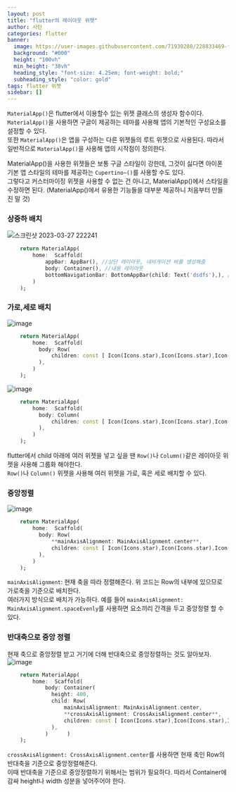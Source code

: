 ```yaml
---
layout: post
title: "flutter의 레이아웃 위젯"
author: 사탄
categories: flutter
banner:
  image: https://user-images.githubusercontent.com/71930280/228833469-fec65426-429a-4a5b-86c1-0696c854056f.png
  background: "#000"
  height: "100vh"
  min_height: "38vh"
  heading_style: "font-size: 4.25em; font-weight: bold;"
  subheading_style: "color: gold"
tags: flutter 위젯
sidebar: []
---
```


`MaterialApp()`은 flutter에서 이용할수 있는 위젯 클래스의 생성자 함수이다.<br/>
`MaterialApp()`을 사용하면 구글이 제공하는 테마를 사용해 앱의 기본적인 구성요소를 설정할 수 있다.<br/>
또한 `MaterialApp()`은 앱을 구성하는 다른 위젯들의 루트 위젯으로 사용된다. 따라서 일반적으로 `MaterialApp()`을 사용해 앱의 시작점이 정의한다.

MaterialApp()을 사용한 위젯들은 보통 구글 스타일이 강한데, 그것이 싫다면 아이폰 기본 앱 스타일의 테마를 제공하는 `Cupertino~()`를 사용할 수도 있다.<br/>
그렇다고 커스터마이징 위젯을 사용할 수 없는 건 아니고, MaterialApp()에서 스타일을 수정하면 된다. (MaterialApp()에서 유용한 기능들을 대부분 제공하니 처음부터 만들진 말 것)

### 상중하 배치

![스크린샷 2023-03-27 222241](https://user-images.githubusercontent.com/71930280/228836139-ed9a24a9-4c93-43da-8138-4022187045ea.png)

```dart
    return MaterialApp(
        home:  Scaffold(
            appBar: AppBar(), //상단 레이아웃, 네비게이션 바를 생성해줌
            body: Container(), //내용 레이아웃
            bottomNavigationBar: BottomAppBar(child: Text('dsdfs'),), //하단 레이아웃
        )
    );
```

### 가로,세로 배치

![image](https://user-images.githubusercontent.com/71930280/228838011-04c9b3aa-5b79-4c01-a66a-cd713a4606a6.png)

```dart
    return MaterialApp(
        home:  Scaffold(
          body: Row(
              children: const [ Icon(Icons.star),Icon(Icons.star),Icon(Icons.star),]
          ),
        )
    );
```

![image](https://user-images.githubusercontent.com/71930280/228838914-dff9bac9-152e-4041-a070-e6ab54d2d6a7.png)

```dart
    return MaterialApp(
        home:  Scaffold(
          body: Column(
              children: const [ Icon(Icons.star),Icon(Icons.star),Icon(Icons.star),]
          ),
        )
    );
```

flutter에서 child 아래에 여러 위젯을 넣고 싶을 땐 `Row()`나 `Column()`같은 레이아웃 위젯을 사용해 그룹화 해야한다.<br/>
`Row()`나 `Column()` 위젯을 사용해 여러 위젯을 가로, 혹은 세로 배치할 수 있다.

### 중앙정렬

![image](https://user-images.githubusercontent.com/71930280/228839525-8aab2650-d47a-4376-8bba-43e4e3caf59f.png)

```dart
    return MaterialApp(
        home:  Scaffold(
          body: Row(
              **mainAxisAlignment: MainAxisAlignment.center**,
              children: const [ Icon(Icons.star),Icon(Icons.star),Icon(Icons.star),]
          ),
        )
    );
```

`mainAxisAlignment`: 현재 축을 따라 정렬해준다. 위 코드는 Row의 내부에 있으므로 가로축을 기준으로 배치한다. <br/>
여러가지 방식으로 배치가 가능하다. 예를 들어 `mainAxisAlignment: MainAxisAlignment.spaceEvenly`를 사용하면 요소끼리 간격을 두고 중앙정렬 할 수 있다.

### 반대축으로 중앙 정렬

현재 축으로 중앙정렬 받고 거기에 더해 반대축으로 중앙정렬하는 것도 알아보자.
<br/>
![image](https://user-images.githubusercontent.com/71930280/228840842-beaacc7a-342e-4da2-816d-ce29554488f2.png)

```dart
    return MaterialApp(
        home:  Scaffold(
            body: Container(
              height: 400,
              child: Row(
                  mainAxisAlignment: MainAxisAlignment.center,
                  **crossAxisAlignment: CrossAxisAlignment.center**,
                  children: const [ Icon(Icons.star),Icon(Icons.star),Icon(Icons.star),]
              ),
            )      )
    );
```

`crossAxisAlignment: CrossAxisAlignment.center`를 사용하면 현재 축인 Row의 반대축을 기준으로 중앙정렬해준다.<br/>
이때 반대축을 기준으로 중앙정렬하기 위해서는 범위가 필요하다. 따라서 Container에 감싸 height나 width 성분을 넣어주어야 한다.
